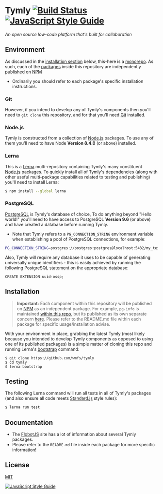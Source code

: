 
# Tymly [![Build Status](https://travis-ci.org/wmfs/tymly.svg?branch=master)](https://travis-ci.org/wmfs/tymly) [![JavaScript Style Guide](https://img.shields.io/badge/code_style-standard-brightgreen.svg)](https://standardjs.com)

_An open source low-code platform that's built for collaboration_

## <a name="environment-variables"></a>Environment
As discussed in the [installation section](#installing) below, this-here is a [monorepo](https://danluu.com/monorepo/). As such, each of the [packages](https://github.com/wmfs/tymly/tree/master/packages) inside this repository are independently published on [NPM](https://www.npmjs.com/)

* Ordinarily you should refer to each package's specific installation instructions.

### Git

However, if you intend to develop any of Tymly's components then you'll need to `git clone` this repository, and for that you'll need [Git](https://git-scm.com/downloads) installed. 

### Node.js

Tymly is constructed from a collection of [Node.js](https://nodejs.org/en/) packages. To use any of them you'll need to have  Node __Version 8.4.0__ (or above) installed. 

### Lerna

This is a [Lerna](https://lernajs.io/) multi-repository containing Tymly's many constituent [Node.js](https://nodejs.org/en/) packages. To quickly install all of Tymly's dependencies (along with other useful multi-package capabilities related to testing and publishing) you'll need to install Lerna:    

```bash
$ npm install --global lerna
```

### PostgreSQL

[PostgreSQL](https://www.postgresql.org/about/) is Tymly's database of choice,
To do anything beyond "Hello world!" you'll need to have access to PostgreSQL __Version 9.6__ (or above) and have created a database before running Tymly.

* Note that Tymly refers to a `PG_CONNECTION_STRING` environment variable when establishing a pool of PostgreSQL connections, for example: 

``` bash
PG_CONNECTION_STRING=postgres://postgres:postgres@localhost:5432/my_test_db
```

Also, Tymly will require any database it uses to be capable of generating universally unique identifiers - this is easily achieved by running the following PostgreSQL statement on the appropriate database:

```
CREATE EXTENSION uuid-ossp;
```


## <a name="installing"></a>Installation

> __Important:__ Each component within this repository will be published on [NPM](https://www.npmjs.com/) as an independent package.
For example, `pg-info` is maintained [within this repo](https://github.com/wmfs/tymly/tree/master/packages/pg-info), but its published as its own separate concern [here](https://www.npmjs.com/package/pg-info). Please refer to the README.md file within each package for specific usage/installation advise.  

With your environment in place, grabbing the latest Tymly (most likely because you intended to develop Tymly components as opposed to using one of its published packages) is a simple matter of cloning this repo and running Lerna's [bootstrap](https://lernajs.io/#command-bootstrap) command: 

```
$ git clone https://github.com/wmfs/tymly
$ cd tymly
$ lerna bootstrap
```

## <a name="test"></a>Testing

The following Lerna command will run all tests in all of Tymly's packages (and also ensure all code meets [Standard.js](https://standardjs.com/) style rules):

``` bash
$ lerna run test
```

## <a name="documentation"></a>Documentation

* The [FlobotJS](http://www.flobotjs.io) site has a lot of information about several Tymly packages.
* Please refer to the `README.md` file inside each package for more specific information!


## <a name="license"></a>License

[MIT](https://github.com/wmfs/tymly/blob/master/LICENSE)

[![JavaScript Style Guide](https://cdn.rawgit.com/standard/standard/master/badge.svg)](https://github.com/standard/standard)
